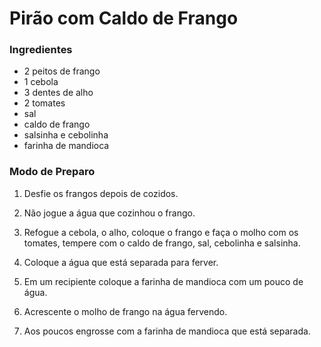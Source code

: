 # Pirão com Caldo de Frango

### Ingredientes

- 2 peitos de frango
- 1 cebola
- 3 dentes de alho
- 2 tomates
- sal
- caldo de frango
- salsinha e cebolinha
- farinha de mandioca

### Modo de Preparo

1. Desfie os frangos depois de cozidos.
   
   
2. Não jogue a água que cozinhou o frango.
   
   
3. Refogue a cebola, o alho, coloque o frango e faça o molho com os tomates, tempere com o caldo de frango, sal, cebolinha e salsinha.
   
   
4. Coloque a água que está separada para ferver.
   
   
5. Em um recipiente coloque a farinha de mandioca com um pouco de água.
   
   
6. Acrescente o molho de frango na água fervendo.
   
   
7. Aos poucos engrosse com a farinha de mandioca que está separada.
